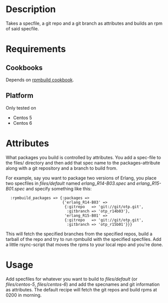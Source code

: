 # Description
Takes a specfile, a git repo and a git branch as attributes and builds an rpm of
said specfile.

# Requirements
## Cookbooks
Depends on [rpmbuild cookbook](https://github.com/jeekl/rpmbuild.git).
## Platform
Only tested on
- Centos 5
- Centos 6

# Attributes
What packages you build is controlled by attributes. You add a spec-file to the
files/ directory and then add that spec name to the packages-attribute along with
a git repository and a branch to build from.

For example, say you want to package two versions of Erlang, you place two
specfiles in *files/default* named *erlang_R14-B03.spec* and *erlang_R15-B01.spec*
and specify something like this:
```
  :rpmbuild_packages => {:packages =>
                         {'erlang_R14-B03' =>
                          {:gitrepo   => 'git://git/otp.git',
                           :gitbranch => 'otp_r14b03'},
                          'erlang_R15-B01' =>
                          {:gitrepo   => 'git://git/otp.git',
                           :gitbranch => 'otp_r15b01'}}}
```
This will fetch the specified branches from the specified repos, build a tarball
of the repo and try to run rpmbuild with the specified specfiles. Add a little
rsync-script that moves the rpms to your local repo and you're done.

# Usage
Add specfiles for whatever you want to build to *files/default* (or
*files/centos-5*, *files/centos-6*) and add the specnames and git information as
attributes. The default recipe will fetch the git repos and build rpms at 0200 in
morning.
